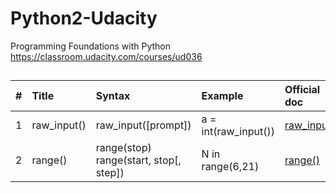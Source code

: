 # Python2-Udacity
Programming Foundations with Python  
https://classroom.udacity.com/courses/ud036



## 





| #    | Title           | Syntax                 | Example                        | Official doc                   |
| :--- | :---------------| :--------------------- | :----------------------------- | :----------------------------- |
| 1   | raw_input()       | raw_input([prompt])    | a = int(raw_input())           | [raw_input()][1]               |
| 2   | range()       | range(stop) <br> range(start, stop[, step]) | N in range(6,21)           | [range()][2]      |






<!--
Link reference:
-->

[1]: https://docs.python.org/2/library/functions.html#raw_input
[2]: https://docs.python.org/2/library/functions.html#range
